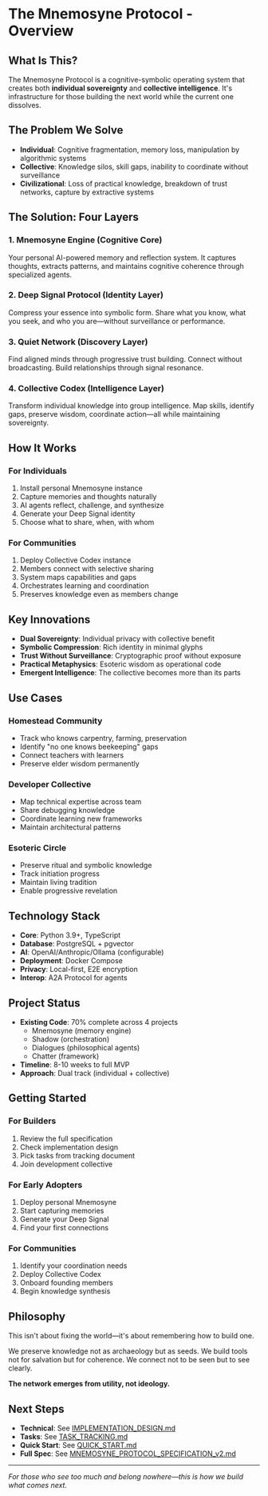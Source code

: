 # The Mnemosyne Protocol - Overview

## What Is This?

The Mnemosyne Protocol is a cognitive-symbolic operating system that creates both **individual sovereignty** and **collective intelligence**. It's infrastructure for those building the next world while the current one dissolves.

## The Problem We Solve

- **Individual**: Cognitive fragmentation, memory loss, manipulation by algorithmic systems
- **Collective**: Knowledge silos, skill gaps, inability to coordinate without surveillance
- **Civilizational**: Loss of practical knowledge, breakdown of trust networks, capture by extractive systems

## The Solution: Four Layers

### 1. Mnemosyne Engine (Cognitive Core)
Your personal AI-powered memory and reflection system. It captures thoughts, extracts patterns, and maintains cognitive coherence through specialized agents.

### 2. Deep Signal Protocol (Identity Layer)
Compress your essence into symbolic form. Share what you know, what you seek, and who you are—without surveillance or performance.

### 3. Quiet Network (Discovery Layer)
Find aligned minds through progressive trust building. Connect without broadcasting. Build relationships through signal resonance.

### 4. Collective Codex (Intelligence Layer)
Transform individual knowledge into group intelligence. Map skills, identify gaps, preserve wisdom, coordinate action—all while maintaining sovereignty.

## How It Works

### For Individuals
1. Install personal Mnemosyne instance
2. Capture memories and thoughts naturally
3. AI agents reflect, challenge, and synthesize
4. Generate your Deep Signal identity
5. Choose what to share, when, with whom

### For Communities
1. Deploy Collective Codex instance
2. Members connect with selective sharing
3. System maps capabilities and gaps
4. Orchestrates learning and coordination
5. Preserves knowledge even as members change

## Key Innovations

- **Dual Sovereignty**: Individual privacy with collective benefit
- **Symbolic Compression**: Rich identity in minimal glyphs
- **Trust Without Surveillance**: Cryptographic proof without exposure
- **Practical Metaphysics**: Esoteric wisdom as operational code
- **Emergent Intelligence**: The collective becomes more than its parts

## Use Cases

### Homestead Community
- Track who knows carpentry, farming, preservation
- Identify "no one knows beekeeping" gaps
- Connect teachers with learners
- Preserve elder wisdom permanently

### Developer Collective
- Map technical expertise across team
- Share debugging knowledge
- Coordinate learning new frameworks
- Maintain architectural patterns

### Esoteric Circle
- Preserve ritual and symbolic knowledge
- Track initiation progress
- Maintain living tradition
- Enable progressive revelation

## Technology Stack

- **Core**: Python 3.9+, TypeScript
- **Database**: PostgreSQL + pgvector
- **AI**: OpenAI/Anthropic/Ollama (configurable)
- **Deployment**: Docker Compose
- **Privacy**: Local-first, E2E encryption
- **Interop**: A2A Protocol for agents

## Project Status

- **Existing Code**: 70% complete across 4 projects
  - Mnemosyne (memory engine)
  - Shadow (orchestration)
  - Dialogues (philosophical agents)
  - Chatter (framework)
- **Timeline**: 8-10 weeks to full MVP
- **Approach**: Dual track (individual + collective)

## Getting Started

### For Builders
1. Review the full specification
2. Check implementation design
3. Pick tasks from tracking document
4. Join development collective

### For Early Adopters
1. Deploy personal Mnemosyne
2. Start capturing memories
3. Generate your Deep Signal
4. Find your first connections

### For Communities
1. Identify your coordination needs
2. Deploy Collective Codex
3. Onboard founding members
4. Begin knowledge synthesis

## Philosophy

This isn't about fixing the world—it's about remembering how to build one.

We preserve knowledge not as archaeology but as seeds. We build tools not for salvation but for coherence. We connect not to be seen but to see clearly.

**The network emerges from utility, not ideology.**

## Next Steps

- **Technical**: See [IMPLEMENTATION_DESIGN.md](IMPLEMENTATION_DESIGN.md)
- **Tasks**: See [TASK_TRACKING.md](TASK_TRACKING.md)
- **Quick Start**: See [QUICK_START.md](QUICK_START.md)
- **Full Spec**: See [MNEMOSYNE_PROTOCOL_SPECIFICATION_v2.md](MNEMOSYNE_PROTOCOL_SPECIFICATION_v2.md)

---

*For those who see too much and belong nowhere—this is how we build what comes next.*